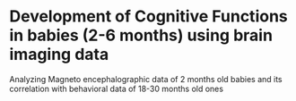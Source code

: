 # Development of Cognitive Functions in babies (2-6 months) using brain imaging data 
Analyzing Magneto encephalographic data of 2 months old babies and its correlation with behavioral data of 18-30 months old ones
